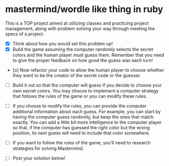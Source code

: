 # mastermind/wordle like thing in ruby
This is a TOP project aimed at utilizing classes and practicing project management, along with problem solving your way through meeting the specs of a project.



- [x] Think about how you would set this problem up!
- [x] Build the game assuming the computer randomly selects
  the secret colors and the human player must guess them.
  Remember that you need to give the proper feedback on how
  good the guess was each turn!
- [o] Now refactor your code to allow the human player to
  choose whether they want to be the creator of the secret
  code or the guesser.
- [ ] Build it out so that the computer will guess if you
  decide to choose your own secret colors. You may choose to
  implement a computer strategy that follows the rules of
  the game or you can modify these rules.
- [ ] If you choose to modify the rules, you can provide the
  computer additional information about each guess. For
  example, you can start by having the computer guess
  randomly, but keep the ones that match exactly. You can
  add a little bit more intelligence to the computer player
  so that, if the computer has guessed the right color but
  the wrong position, its next guess will need to include
  that color somewhere.
- [ ] If you want to follow the rules of the game, you’ll
  need to research strategies for solving Mastermind.
- [ ] Post your solution below!


